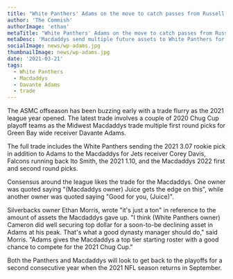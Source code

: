 ```yaml
---
title: "White Panthers' Adams on the move to catch passes from Russell Wilson"
author: 'The Commish'
authorImage: 'ethan'
metaTitle: "White Panthers' Adams on the move to catch passes from Russell Wilson"
metaDesc: 'Macdaddys send multiple future assets to White Panthers for WR Adams'
socialImage: news/wp-adams.jpg
thumbnailImage: news/wp-adams.jpg
date: '2021-03-21'
tags:
  - White Panthers
  - Macdaddys
  - Davante Adams
  - trade
---
```


The ASMC offseason has been buzzing early with a trade flurry as the 2021 league year opened. The latest trade involves a couple of 2020 Chug Cup playoff teams as the Midwest Macdaddys trade multiple first round picks for Green Bay wide receiver Davante Adams.

The full trade includes the White Panthers sending the 2021 3.07 rookie pick in addition to Adams to the Macdaddys for Jets receiver Corey Davis, Falcons running back Ito Smith, the 2021 1.10, and the Macdaddys 2022 first and second round picks.

Consensus around the league likes the trade for the Macdaddys. One owner was quoted saying "(Macdaddys owner) Juice gets the edge on this", while another owner was quoted saying "Good for you, (Juice)".

Silverbacks owner Ethan Morris, wrote "it's just a ton" in reference to the amount of assets the Macdaddys gave up. "I think (White Panthers owner) Cameron did well securing top dollar for a soon-to-be declining asset in Adams at his peak. That's what a good dynasty manager should do," said Morris. "Adams gives the Macdaddys a top tier starting roster with a good chance to compete for the 2021 Chug Cup."

Both the Panthers and Macdaddys will look to get back to the playoffs for a second consecutive year when the 2021 NFL season returns in September.

